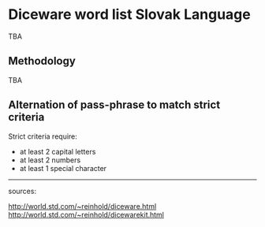 # Diceware word list Slovak Language

TBA

## Methodology

TBA

## Alternation of pass-phrase to match strict criteria

Strict criteria require:
- at least 2 capital letters
- at least 2 numbers
- at least 1 special character

------
sources:

http://world.std.com/~reinhold/diceware.html
http://world.std.com/~reinhold/dicewarekit.html
